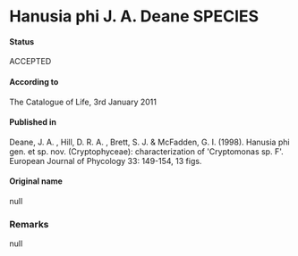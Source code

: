 Hanusia phi J. A. Deane SPECIES
=======

#### Status
ACCEPTED

#### According to
The Catalogue of Life, 3rd January 2011

#### Published in
Deane, J. A. , Hill, D. R. A. , Brett, S. J. & McFadden, G. I. (1998). Hanusia phi gen. et sp. nov. (Cryptophyceae): characterization of 'Cryptomonas sp. F'. European Journal of Phycology 33: 149-154, 13 figs.

#### Original name
null

### Remarks
null